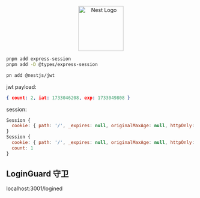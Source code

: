<p align="center">
  <a href="http://nestjs.com/" target="blank"><img src="https://nestjs.com/img/logo-small.svg" width="120" alt="Nest Logo" /></a>
</p>

```bash
pnpm add express-session
pnpm add -D @types/express-session

pn add @nestjs/jwt
```

jwt payload:
```json
{ count: 2, iat: 1733046208, exp: 1733049808 }
```

session:
```js
Session {
  cookie: { path: '/', _expires: null, originalMaxAge: null, httpOnly: true }
}
Session {
  cookie: { path: '/', _expires: null, originalMaxAge: null, httpOnly: true },
  count: 1
}
```

## LoginGuard 守卫
localhost:3001/logined
